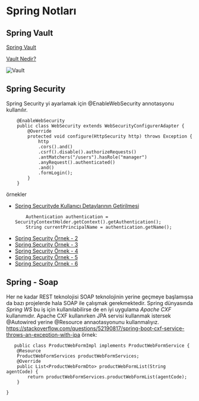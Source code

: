 # Spring Notları

## Spring Vault

[Spring Vault][vault]

[Vault Nedir?][vault_hashi]

![Vault][vault_resim]

## Spring Security

Spring Security yi ayarlamak için 
@EnableWebSecurity annotasyonu kullanılır.

```
    @EnableWebSecurity
    public class WebSecurity extends WebSecurityConfigurerAdapter {
	    @Override
	    protected void configure(HttpSecurity http) throws Exception { 
	        http
	        .cors().and()
	        .csrf().disable().authorizeRequests()
	        .antMatchers("/users").hasRole("manager")
	        .anyRequest().authenticated()
	        .and()
	        .formLogin();
	    }
    }
```
örnekler 
- [Spring Securityde Kullanıcı Detaylarının Getirilmesi](https://www.baeldung.com/get-user-in-spring-security)
   ```
       Authentication authentication = SecurityContextHolder.getContext().getAuthentication();
       String currentPrincipalName = authentication.getName();
   ```   
- [Spring Security Örnek - 2](https://www.journaldev.com/2736/spring-security-example-userdetailsservice)
- [Spring Security Örnek - 3](https://github.com/Baeldung/spring-security-registration)
- [Spring Security Örnek - 4](https://memorynotfound.com/spring-security-basic-authentication-configuration-example/) 
- [Spring Security Örnek - 5](https://www.journaldev.com/2736/spring-security-example-userdetailsservice)
- [Spring Security Örnek - 6](https://www.appsdeveloperblog.com/spring-security-default-username-password-role/)

## Spring - Soap

Her ne kadar REST teknolojisi SOAP teknolojinin yerine geçmeye başlamışsa da bazı projelerde hala SOAP ile çalışmak gerekmektedir. 
Spring dünyasında *Spring WS* bu iş için kullanılabilirse de en iyi uygulama *Apache CXF* kullanımıdır.
Apache CXF kullanırken JPA servisi kullanmak istersek @Autowired yerine @Resource annaotasyonunu kullanmalıyız.
<https://stackoverflow.com/questions/52190817/spring-boot-cxf-service-throws-an-exception-with-jpa>
örnek: 

```
   public class ProductWebFormImpl implements ProductWebFormService {
	@Resource  
	ProductWebFormServices productWebFormServices;
	@Override
	public List<ProductWebFormDto> productWebFormList(String agentCode) {
		return productWebFormServices.productWebFormList(agentCode);
	}

}
```





[vault]: https://spring.io/projects/spring-vault
[vault_adesk]: https://knowledge.autodesk.com/support/vault-products/learn-explore/caas/CloudHelp/cloudhelp/2019/ENU/Vault-About/files/GUID-87D9CA09-9881-4506-9465-0677392BCD7E-htm.html 
[vault_resim]: https://help.autodesk.com/cloudhelp/2019/ENU/Vault-About/images/GUID-3B186A85-CCD8-41C2-B518-817C279B9054.png
[vault_hashi]: https://learn.hashicorp.com/vault

